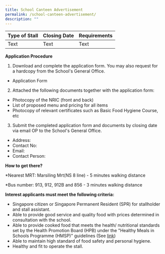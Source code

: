 ```yaml
---
title: School Canteen Advertisement
permalink: /school-canteen-advertisement/
description: ""
---
```

| Type of Stall | Closing Date | Requirements |
| -------- | -------- | -------- |
| Text     | Text     | Text     |

**Application Procedure**

1. Download and complete the application form. You may also request for a hardcopy from the School's General Office.

* Application Form

2. Attached the following documents together with the application form:

* Photocopy of the NRIC (front and back)
* List of proposed menu and pricing for all items
* Photocopy of relevant certificates such as Basic Food Hygiene Course, etc

3. Submit the completed application form and documents by closing date via email OP to the School's General Office.

* Address:
* Contact No:
* Email:
* Contact Person:

**How to get there?**

*Nearest MRT: Marsiling Mrt(NS 8 line) - 5 minutes walking distance

*Bus number: 913, 912, 912B and 856 - 3 minutes walking distance

**Interest applicants must meet the following criteria:**

* Singapore citizen or Singapore Permanent Resident (SPR) for stallholder and stall assistant.
* Able to provide good service and quality food with prices determined in consultation with the school.
* Able to provide cooked food that meets the health/ nutritional standards set by the Health Promotion Board (HPB) under the "Healthy Meals in Schools Programme (HMSP)" guidelines (See [link](https://www.hpb.gov.sg/schools/school-programmes/healthy-meals-in-schools-programme))
* Able to maintain high standard of food safety and personal hygiene.
* Healthy and fit to operate the stall.